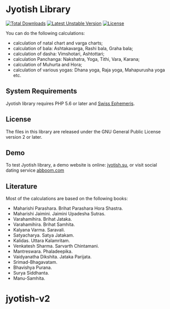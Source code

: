 # Jyotish Library

[![Total Downloads](https://poser.pugx.org/kunjara/jyotish/downloads)](https://packagist.org/packages/kunjara/jyotish) 
[![Latest Unstable Version](https://poser.pugx.org/kunjara/jyotish/v/unstable)](https://packagist.org/packages/kunjara/jyotish) 
[![License](https://poser.pugx.org/kunjara/jyotish/license)](https://packagist.org/packages/kunjara/jyotish)

You can do the following calculations:

* calculation of natal chart and varga charts;
* calculation of bala: Ashtakavarga, Rashi bala, Graha bala;
* calculation of dasha: Vimshotari, Ashtottari;
* calculation Panchanga: Nakshatra, Yoga, Tithi, Vara, Karana;
* calculation of Muhurta and Hora;
* calculation of various yogas: Dhana yoga, Raja yoga, Mahapurusha yoga etc.

## System Requirements

Jyotish library requires PHP 5.6 or later and [Swiss Ephemeris](https://github.com/kunjara/swetest).

## License

The files in this library are released under the GNU General Public License version 2 or later.

## Demo

To test Jyotish library, a demo website is online: [jyotish.su](http://jyotish.su), or visit social dating service [abboom.com](https://abboom.com)

## Literature

Most of the calculations are based on the following books:

* Maharishi Parashara. Brihat Parashara Hora Shastra.
* Maharishi Jaimini. Jaimini Upadesha Sutras.
* Varahamihira. Brihat Jataka.
* Varahamihira. Brihat Samhita.
* Kalyana Varma. Saravali.
* Satyacharya. Satya Jatakam.
* Kalidas. Uttara Kalamritam.
* Venkatesh Sharma. Sarvarth Chintamani.
* Mantreswara. Phaladeepika.
* Vaidyanatha Dikshita. Jataka Parijata.
* Srimad-Bhagavatam.
* Bhavishya Purana.
* Surya Siddhanta.
* Manu-Samhita.
# jyotish-v2
